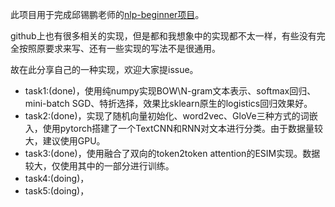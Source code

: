 此项目用于完成邱锡鹏老师的[nlp-beginner项目](https://github.com/FudanNLP/nlp-beginner)。

github上也有很多相关的实现，但是都和我想象中的实现都不太一样，有些没有完全按照原要求来写、还有一些实现的写法不是很通用。

故在此分享自己的一种实现，欢迎大家提issue。
 + task1:(done)，使用纯numpy实现BOW\N-gram文本表示、softmax回归、mini-batch SGD、特折选择，效果比sklearn原生的logistics回归效果好。
 + task2:(done)，实现了随机向量初始化、word2vec、GloVe三种方式的词嵌入，使用pytorch搭建了一个TextCNN和RNN对文本进行分类。由于数据量较大，建议使用GPU。
 + task3:(done)，使用融合了双向的token2token attention的ESIM实现。数据较大，仅使用其中的一部分进行训练。
 + task4:(doing)，
 + task5:(doing)，